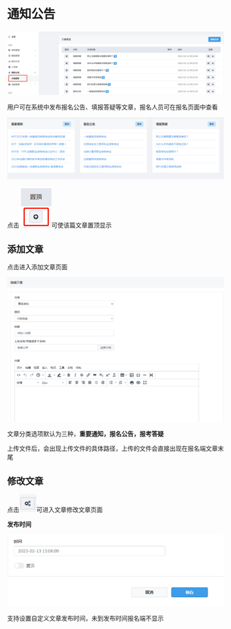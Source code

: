 # 通知公告

![image-20230213130821942](./assets/image-20230213130821942.png)

用户可在系统中发布报名公告、填报答疑等文章，报名人员可在报名页面中查看

![image-20230213130747352](./assets/image-20230213130747352.png)

点击![image-20230213130734292](./assets/image-20230213130734292.png)可使该篇文章置顶显示



## 添加文章

点击进入添加文章页面

![image-20230213130617954](./assets/image-20230213130617954.png)

文章分类选项默认为三种，**重要通知，报名公告，报考答疑**

上传文件后，会出现上传文件的具体路径，上传的文件会直接出现在报名端文章末尾



## 修改文章

点击![image-20230213130706499](./assets/image-20230213130706499.png)可进入文章修改文章页面



**发布时间**

![image-20230213130644209](./assets/image-20230213130644209.png)

支持设置自定义文章发布时间，未到发布时间报名端不显示